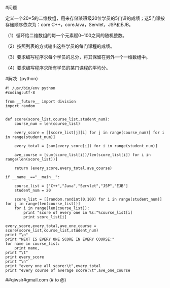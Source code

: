 #问题

定义一个20*5的二维数组，用来存储某班级20位学员的5门课的成绩；这5门课按存储顺序依次为：core C++，coreJava，Servlet，JSP和EJB。

（1）循环给二维数组的每一个元素赋0~100之间的随机整数。

（2）按照列表的方式输出这些学员的每门课程的成绩。

（3）要求编写程序求每个学员的总分，将其保留在另外一个一维数组中。

（4）要求编写程序求所有学员的某门课程的平均分。

#解决（python）

	#! /usr/bin/env python
	#coding:utf-8
	
	from __future__ import division
	import random
	
	
	def score(score_list,course_list,student_num):
	    course_num = len(course_list)
	    
	    every_score = [[score_list[j][i] for j in range(course_num)] for i in range(student_num)]
	    
	    every_total = [sum(every_score[i]) for i in range(student_num)]
	    
	    ave_course = [sum(score_list[i])/len(score_list[i]) for i in range(len(score_list))]
	    
	    return (every_score,every_total,ave_course)
	
	if __name__=="__main__":
	    
	    course_list = ["C++","Java","Servlet","JSP","EJB"]
	    student_num = 20
	    
	    score_list = [[random.randint(0,100) for i in range(student_num)] for j in range(len(course_list))]
	    for i in range(len(course_list)):
	        print "score of every one in %s:"%course_list[i]
	        print score_list[i]
	
    every_score,every_total,ave_one_course = score(score_list,course_list,student_num)
    print "\n"
    print "NEXT IS EVERY ONE SCORE IN EVERY COURSE:"
    for name in course_list:
        print name,
    print "\t"
    print every_score
    print "\n"
    print "every one all score:\t",every_total
    print "every course of average score:\t",ave_one_course

##qiwsir#gmail.com (# to @)
